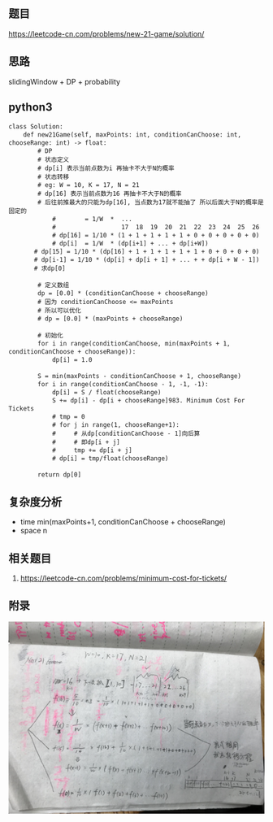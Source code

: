 ## 题目
https://leetcode-cn.com/problems/new-21-game/solution/

## 思路
slidingWindow + DP + probability

## python3
```python3
class Solution:
    def new21Game(self, maxPoints: int, conditionCanChoose: int, chooseRange: int) -> float:
        # DP
        # 状态定义
        # dp[i] 表示当前点数为i 再抽卡不大于N的概率
        # 状态转移
        # eg: W = 10, K = 17, N = 21
        # dp[16] 表示当前点数为16 再抽卡不大于N的概率
        # 后往前推最大的只能为dp[16], 当点数为17就不能抽了 所以后面大于N的概率是固定的
            #        = 1/W  *  ...
            #                  17  18  19  20  21  22  23  24  25  26
            # dp[16] = 1/10 * (1 + 1 + 1 + 1 + 1 + 0 + 0 + 0 + 0 + 0)
            # dp[i]  = 1/W  * (dp[i+1] + ... + dp[i+W]) 
       # dp[15] = 1/10 * (dp[16] + 1 + 1 + 1 + 1 + 1 + 0 + 0 + 0 + 0)
       # dp[i-1] = 1/10 * (dp[i] + dp[i + 1] + ... + + dp[i + W - 1])
       # 求dp[0]

        # 定义数组
        dp = [0.0] * (conditionCanChoose + chooseRange)
        # 因为 conditionCanChoose <= maxPoints
        # 所以可以优化
        # dp = [0.0] * (maxPoints + chooseRange)

        # 初始化
        for i in range(conditionCanChoose, min(maxPoints + 1, conditionCanChoose + chooseRange)):
            dp[i] = 1.0
        
        S = min(maxPoints - conditionCanChoose + 1, chooseRange)
        for i in range(conditionCanChoose - 1, -1, -1):
            dp[i] = S / float(chooseRange)
            S += dp[i] - dp[i + chooseRange]983. Minimum Cost For Tickets
            # tmp = 0
            # for j in range(1, chooseRange+1):
            #     # 从dp[conditionCanChoose - 1]向后算
            #     # 即dp[i + j]
            #     tmp += dp[i + j]
            # dp[i] = tmp/float(chooseRange)

        return dp[0]
```

## 复杂度分析
* time min(maxPoints+1, conditionCanChoose + chooseRange)
* space n

## 相关题目
1. https://leetcode-cn.com/problems/minimum-cost-for-tickets/

## 附录
![](https://github.com/user1689/91_leetcode_memo/blob/main/91code/images/LeetCode_837.jpeg)
